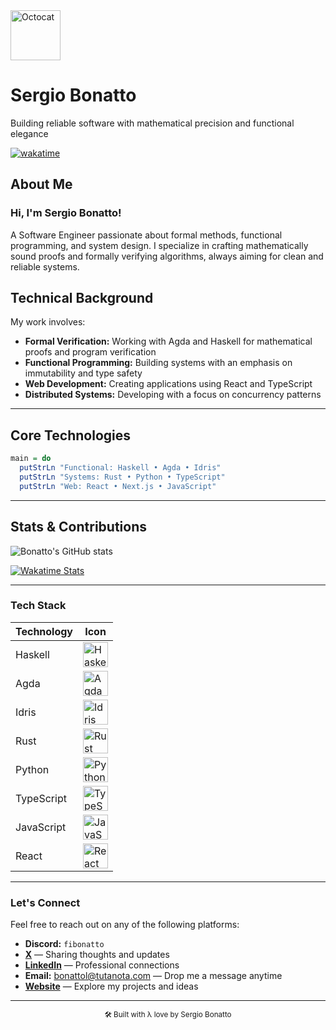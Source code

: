<img src="https://dkrn4sk0rn31v.cloudfront.net/2018/05/29070459/pixelart-octocat.gif" width="80" alt="Octocat" />

# Sergio Bonatto
Building reliable software with mathematical precision and functional elegance

[![wakatime](https://wakatime.com/badge/user/cc1782d9-eb26-4caf-976b-edaa140896a1.svg)](https://wakatime.com/@cc1782d9-eb26-4caf-976b-edaa140896a1)

</div>

## About Me

### Hi, I'm Sergio Bonatto!
A Software Engineer passionate about formal methods, functional programming, and system design. I specialize in crafting mathematically sound proofs and formally verifying algorithms, always aiming for clean and reliable systems.

## Technical Background

My work involves:

- **Formal Verification:** Working with Agda and Haskell for mathematical proofs and program verification
- **Functional Programming:** Building systems with an emphasis on immutability and type safety
- **Web Development:** Creating applications using React and TypeScript
- **Distributed Systems:** Developing with a focus on concurrency patterns

---

## Core Technologies

```haskell
main = do
  putStrLn "Functional: Haskell • Agda • Idris"
  putStrLn "Systems: Rust • Python • TypeScript"
  putStrLn "Web: React • Next.js • JavaScript"
```

---

## Stats & Contributions


   ![Bonatto's GitHub stats](https://github-readme-stats.vercel.app/api?username=sergiobonatto&show_icons=true&theme=transparent)

  <a href="https://github.com/anuraghazra/github-readme-stats">
    <img src="https://github-readme-stats.vercel.app/api/wakatime?username=sergiobonatto&layout=compact&theme=transparent" alt="Wakatime Stats">
  </a>



---

### Tech Stack

| **Technology** | **Icon** |
|----------------|----------|
| Haskell        | <img src="https://img.icons8.com/color/48/haskell.png" alt="Haskell" width="40"/> |
| Agda           | <img src="https://avatars.githubusercontent.com/u/36580762?s=200&v=4" alt="Agda" width="40"/> |
| Idris          | <img src="https://www.svgrepo.com/show/373675/idris.svg" alt="Idris" width="40"/> |
| Rust           | <img src="https://img.icons8.com/color/48/rust-programming-language.png" alt="Rust" width="40"/> |
| Python         | <img src="https://img.icons8.com/color/48/000000/python--v1.png" alt="Python" width="40"/> |
| TypeScript     | <img src="https://img.icons8.com/color/48/000000/typescript.png" alt="TypeScript" width="40"/> |
| JavaScript     | <img src="https://img.icons8.com/color/50/000000/javascript--v2.png" alt="JavaScript" width="40"/> |
| React          | <img src="https://img.icons8.com/external-tal-revivo-color-tal-revivo/48/000000/external-react-a-javascript-library-for-building-user-interfaces-logo-color-tal-revivo.png" alt="React" width="40"/> |



---

### **Let's Connect**  
Feel free to reach out on any of the following platforms:  
- **Discord:** `fibonatto`  
- **[X](https://twitter.com/fibonatto)** — Sharing thoughts and updates  
- **[LinkedIn](https://www.linkedin.com/in/sergiobonatto)** — Professional connections  
- **Email:** bonattol@tutanota.com — Drop me a message anytime  
- **[Website](https://bonatto.vercel.app)** — Explore my projects and ideas  
---

<div align="center">
<sub>🛠️ Built with λ love by Sergio Bonatto</sub>
